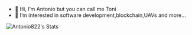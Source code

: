 - 👋 Hi, I’m Antonio but you can call me Toni
- 👀 I’m interested in software development,blockchain,UAVs and more...

![Antonio822's Stats](https://github-readme-stats.vercel.app/api?username=Antonio822&theme=dark&show_icons=true&hide_border=true&count_private=false)
